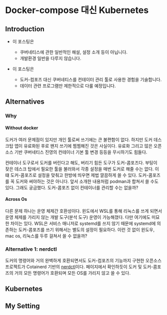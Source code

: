 # Docker-compose 대신 Kubernetes 

## Introduction 

- 이 포스팅은 
    + 쿠버네티스에 관한 일반적인 해설, 설정 소개 등이 아닙니다. 
    + 개발환경 일반을 다루지 않습니다. 

- 이 포스팅은 
    + 도커-컴포즈 대신 쿠버네티스를 컨테이터 관리 툴로 사용한 경험을 기술합니다. 
    + 데이터 관련 프로그램만 제한적으로 다룰 예정입니다. 

## Alternatives 

### Why

#### Without docker 

도커가 여러 문제점이 있지만 개인 툴로써 쓰기에는 큰 불편함이 없다. 하지만 도커 데스크탑 앱이 유료화된 후로 왠지 쓰기에 찜찜해진 것은 사실이다. 유료화 그리고 많은 오픈소스 기반 쿠버네티스 진영의 컨테이너 기본 툴 변경 등등을 무시하기도 힘들다. 

컨테이너 도구로서 도커를 버린다고 해도, 버리기 힘든 도구가 도커-콤포즈다. 부팅이 잦은 데스크 탑에서 필요한 툴을 불러와서 각종 설정을 매번 도커로 해줄 수는 없다. 이떄 도커-콤포즈로 설정을 맞춰고 한방에 띄우면 제법 깔끔하게 쓸 수 있다. 도커-콤포즈를 꼭 도커와 써야하는 것은 아니다. 앞서 소개한 내용처럼 podman과 합쳐서 쓸 수도 있다. 그래도 궁금했다. 도커-콤포즈 없이 컨테이너를 관리할 수는 없을까? 

#### Across Os 

다른 문제 하나는 운영 체제간 호환성이다. 윈도에서 WSL를 통해 리눅스를 쓰게 되면서 운영 체제를 가리지 않는 개발 도구(분석 도구) 운영이 가능해졌다. 다만 여기에도 미묘한 차이는 있다. WSL은 서비스 매니저로 systemd를 쓰지 않기 때문에 systemd에 의존하는 도커-콤포즈를 쓰기 위해서는 별도의 설정이 필요하다. 이런 것 없이 윈도우, mac os, 리눅스를 두루 걸쳐서 쓸 수 없을까? 

### Alternative 1: nerdctl 

도커의 명령어와 거의 완벽하게 호환되면서도 도커-컴포즈의 기능까지 구현한 오픈소스 프로젝트가 Cotainerd 기반의 [nerdctl](https://github.com/containerd/nerdctl)이다. 페이지에서 확인하듯이 도커 및 도커-콤포즈의 거의 모든 명령어가 호환되며 모든 OS를 가리지 않고 쓸 수 있다. 


## Kubernetes 

## My Setting 
